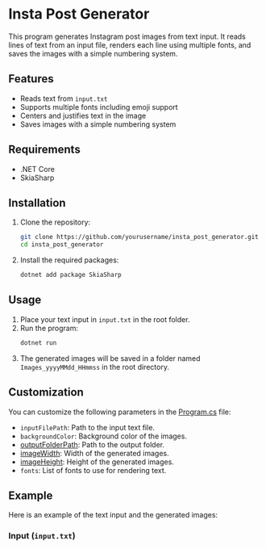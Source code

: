 # Insta Post Generator

This program generates Instagram post images from text input. It reads lines of text from an input file, renders each line using multiple fonts, and saves the images with a simple numbering system.

## Features

- Reads text from `input.txt`
- Supports multiple fonts including emoji support
- Centers and justifies text in the image
- Saves images with a simple numbering system

## Requirements

- .NET Core
- SkiaSharp

## Installation

1. Clone the repository:
    ```sh
    git clone https://github.com/yourusername/insta_post_generator.git
    cd insta_post_generator
    ```

2. Install the required packages:
    ```sh
    dotnet add package SkiaSharp
    ```

## Usage

1. Place your text input in `input.txt` in the root folder.
2. Run the program:
    ```sh
    dotnet run
    ```
3. The generated images will be saved in a folder named `Images_yyyyMMdd_HHmmss` in the root directory.

## Customization

You can customize the following parameters in the [Program.cs](http://_vscodecontentref_/0) file:

- `inputFilePath`: Path to the input text file.
- `backgroundColor`: Background color of the images.
- [outputFolderPath](http://_vscodecontentref_/1): Path to the output folder.
- [imageWidth](http://_vscodecontentref_/2): Width of the generated images.
- [imageHeight](http://_vscodecontentref_/3): Height of the generated images.
- `fonts`: List of fonts to use for rendering text.

## Example

Here is an example of the text input and the generated images:

### Input (`input.txt`)
